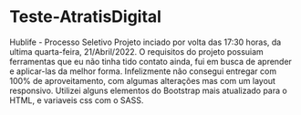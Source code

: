 # Teste-AtratisDigital
Hublife - Processo Seletivo 
Projeto inciado por volta das 17:30 horas, da ultima quarta-feira, 21/Abril/2022.
O requisitos do projeto possuiam ferramentas que eu não tinha tido contato ainda, fui em busca de aprender e aplicar-las da melhor forma.
Infelizmente não consegui entregar com 100% de aproveitamento, com algumas alterações mas com um layout responsivo.
Utilizei alguns elementos do Bootstrap mais atualizado para o HTML, e variaveis css com o SASS.

